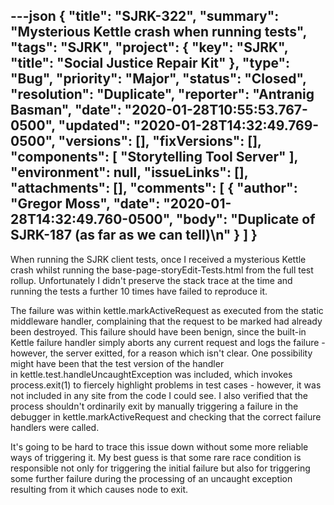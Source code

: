 ---json
{
  "title": "SJRK-322",
  "summary": "Mysterious Kettle crash when running tests",
  "tags": "SJRK",
  "project": {
    "key": "SJRK",
    "title": "Social Justice Repair Kit"
  },
  "type": "Bug",
  "priority": "Major",
  "status": "Closed",
  "resolution": "Duplicate",
  "reporter": "Antranig Basman",
  "date": "2020-01-28T10:55:53.767-0500",
  "updated": "2020-01-28T14:32:49.769-0500",
  "versions": [],
  "fixVersions": [],
  "components": [
    "Storytelling Tool Server"
  ],
  "environment": null,
  "issueLinks": [],
  "attachments": [],
  "comments": [
    {
      "author": "Gregor Moss",
      "date": "2020-01-28T14:32:49.760-0500",
      "body": "Duplicate of SJRK-187 (as far as we can tell)\n"
    }
  ]
}
---
When running the SJRK client tests, once I received a mysterious Kettle crash whilst running the base-page-storyEdit-Tests.html from the full test rollup. Unfortunately I didn't preserve the stack trace at the time and running the tests a further 10 times have failed to reproduce it.

The failure was within kettle.markActiveRequest as executed from the static middleware handler, complaining that the request to be marked had already been destroyed. This failure should have been benign, since the built-in Kettle failure handler simply aborts any current request and logs the failure - however, the server exitted, for a reason which isn't clear. One possibility might have been that the test version of the handler in kettle.test.handleUncaughtException was included, which invokes process.exit(1) to fiercely highlight problems in test cases - however, it was not included in any site from the code I could see. I also verified that the process shouldn't ordinarily exit by manually triggering a failure in the debugger in kettle.markActiveRequest and checking that the correct failure handlers were called.

It's going to be hard to trace this issue down without some more reliable ways of triggering it. My best guess is that some rare race condition is responsible not only for triggering the initial failure but also for triggering some further failure during the processing of an uncaught exception resulting from it which causes node to exit.

        